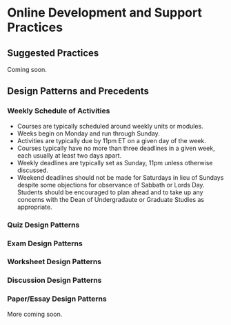 Online Development and Support Practices
========================================

Suggested Practices
-------------------

Coming soon.

Design Patterns and Precedents
------------------------------

### Weekly Schedule of Activities

* Courses are typically scheduled around weekly units or modules.
* Weeks begin on Monday and run through Sunday.
* Activities are typically due by 11pm ET on a given day of the week.
* Courses typically have no more than three deadlines in a given week, each usually at least two days apart.
* Weekly deadlines are typically set as Sunday, 11pm unless otherwise discussed. 
* Weekend deadlines should not be made for Saturdays in lieu of Sundays despite some objections for observance of Sabbath or Lords Day.
  Students should be encouraged to plan ahead and to take up any concerns with the Dean of Undergradaute or Graduate Studies as appropriate.

### Quiz Design Patterns

### Exam Design Patterns

### Worksheet Design Patterns

### Discussion Design Patterns

### Paper/Essay Design Patterns

More coming soon.
